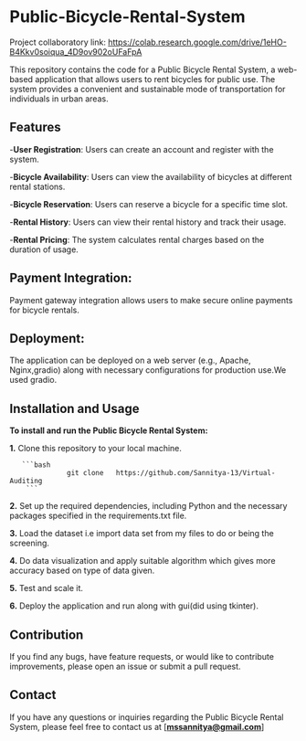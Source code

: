 # Public-Bicycle-Rental-System #
   Project collaboratory  link: https://colab.research.google.com/drive/1eHO-B4Kkv0soiqua_4D9ov902oUFaFpA
   

This repository contains the code for a Public Bicycle Rental System, a web-based application that allows users to rent bicycles for public use. The system provides a convenient and sustainable mode of transportation for individuals in urban areas.

## Features
-**User Registration**: Users can create an account and register with the system.

-**Bicycle Availability**: Users can view the availability of bicycles at different rental stations.

-**Bicycle Reservation**: Users can reserve a bicycle for a specific time slot.

-**Rental History**: Users can view their rental history and track their usage.

-**Rental Pricing**: The system calculates rental charges based on the duration of usage.

## Payment Integration: 
Payment gateway integration allows users to make secure online payments for bicycle rentals.

## Deployment:
The application can be deployed on a web server (e.g., Apache, Nginx,gradio) along with necessary configurations for production use.We used gradio.

## Installation and Usage

**To install and run the Public Bicycle Rental System:**

**1.** Clone this repository to your local machine.
      
      
      
       ```bash
                  git clone   https://github.com/Sannitya-13/Virtual-Auditing
        ```

**2.** Set up the required dependencies, including Python and the necessary packages specified in the requirements.txt file.

**3.** Load the dataset i.e import data set from my files to do or being the screening.

**4.** Do data visualization and apply suitable algorithm which gives more accuracy based on type of data given.

**5.** Test and scale it.

**6.** Deploy the application and run along with gui(did using tkinter).

## Contribution
If you find any bugs, have feature requests, or would like to contribute improvements, please open an issue or submit a pull request.

## Contact
If you have any questions or inquiries regarding the Public Bicycle Rental System, please feel free to contact us at [**mssannitya@gmail.com**]
